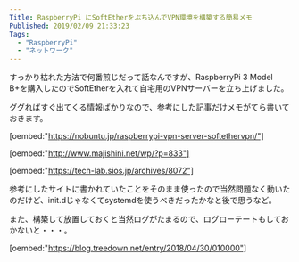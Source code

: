 ```yaml
---
Title: RaspberryPi にSoftEtherをぶち込んでVPN環境を構築する簡易メモ
Published: 2019/02/09 21:33:23
Tags:
  - "RaspberryPi"
  - "ネットワーク"
---
```

すっかり枯れた方法で何番煎じだって話なんですが、RaspberryPi 3 Model B+を購入したのでSoftEtherを入れて自宅用のVPNサーバーを立ち上げました。  



ググればすぐ出てくる情報ばかりなので、参考にした記事だけメモがてら書いておきます。  

[oembed:"https://nobuntu.jp/raspberrypi-vpn-server-softethervpn/"]

[oembed:"http://www.majishini.net/wp/?p=833"]

[oembed:"https://tech-lab.sios.jp/archives/8072"]

参考にしたサイトに書かれていたことをそのまま使ったので当然問題なく動いたのだけど、init.dじゃなくてsystemdを使うべきだったかなと後で思うなど。  



また、構築して放置しておくと当然ログがたまるので、ログローテートもしておかないと・・・。  

[oembed:"https://blog.treedown.net/entry/2018/04/30/010000"]

